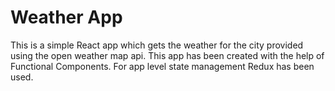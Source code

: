 # Weather App

This is a simple React app which gets the weather for the city provided using the open weather map api. This app has been created with the help of Functional Components. For app level state management Redux has been used.
